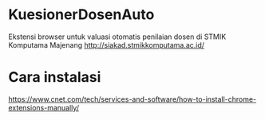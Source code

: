 # KuesionerDosenAuto

Ekstensi browser untuk valuasi otomatis penilaian dosen di STMIK Komputama Majenang http://siakad.stmikkomputama.ac.id/

# Cara instalasi

https://www.cnet.com/tech/services-and-software/how-to-install-chrome-extensions-manually/
